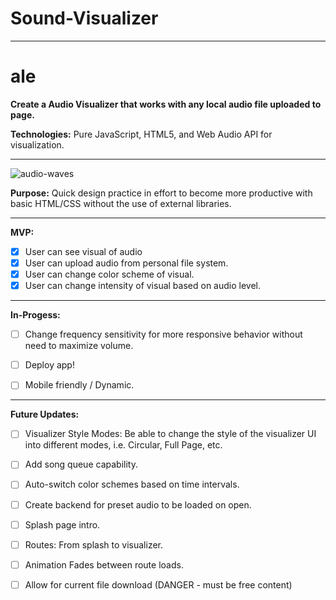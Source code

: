 


# Sound-Visualizer
***


 # ale


**Create a Audio Visualizer that works with any local audio file uploaded to page.**

**Technologies:**
Pure JavaScript, HTML5, and Web Audio API for visualization.

-----------

![audio-waves](https://media.giphy.com/media/fAEKrTAx8F7qhXUEBt/giphy.gif)

**Purpose:** Quick design practice in effort to become more productive with basic HTML/CSS without the use of external libraries.

-----------

**MVP:**

- [x] User can see visual of audio
- [x] User can upload audio from personal file system.
- [x] User can change color scheme of visual.
- [x] User can change intensity of visual based on audio level.

***


**In-Progess:**

- [ ] Change frequency sensitivity for more responsive behavior without need to maximize volume.

- [ ] Deploy app!

- [ ] Mobile friendly / Dynamic.



***


**Future Updates:**

- [ ] Visualizer Style Modes: Be able to change the style of the visualizer UI into different modes, i.e. Circular, Full Page, etc.

- [ ] Add song queue capability.

- [ ] Auto-switch color schemes based on time intervals.

- [ ] Create backend for preset audio to be loaded on open.

- [ ] Splash page intro.

- [ ] Routes: From splash to visualizer.

- [ ] Animation Fades between route loads.

- [ ] Allow for current file download (DANGER - must be free content)